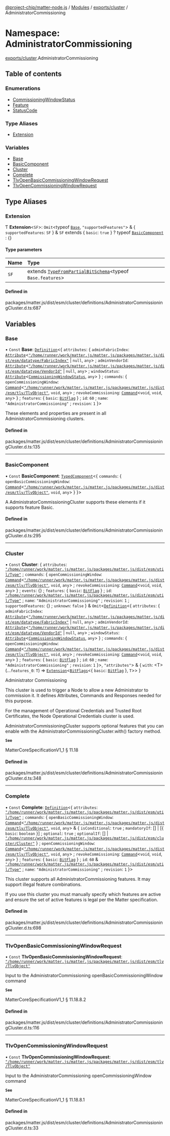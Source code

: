 [@project-chip/matter-node.js](../README.md) / [Modules](../modules.md) / [exports/cluster](exports_cluster.md) / AdministratorCommissioning

# Namespace: AdministratorCommissioning

[exports/cluster](exports_cluster.md).AdministratorCommissioning

## Table of contents

### Enumerations

- [CommissioningWindowStatus](../enums/exports_cluster.AdministratorCommissioning.CommissioningWindowStatus.md)
- [Feature](../enums/exports_cluster.AdministratorCommissioning.Feature.md)
- [StatusCode](../enums/exports_cluster.AdministratorCommissioning.StatusCode.md)

### Type Aliases

- [Extension](exports_cluster.AdministratorCommissioning.md#extension)

### Variables

- [Base](exports_cluster.AdministratorCommissioning.md#base)
- [BasicComponent](exports_cluster.AdministratorCommissioning.md#basiccomponent)
- [Cluster](exports_cluster.AdministratorCommissioning.md#cluster)
- [Complete](exports_cluster.AdministratorCommissioning.md#complete)
- [TlvOpenBasicCommissioningWindowRequest](exports_cluster.AdministratorCommissioning.md#tlvopenbasiccommissioningwindowrequest)
- [TlvOpenCommissioningWindowRequest](exports_cluster.AdministratorCommissioning.md#tlvopencommissioningwindowrequest)

## Type Aliases

### Extension

Ƭ **Extension**\<`SF`\>: `Omit`\<typeof [`Base`](exports_cluster.AdministratorCommissioning.md#base), ``"supportedFeatures"``\> & \{ `supportedFeatures`: `SF`  } & `SF` extends \{ `basic`: ``true``  } ? typeof [`BasicComponent`](exports_cluster.AdministratorCommissioning.md#basiccomponent) : {}

#### Type parameters

| Name | Type |
| :------ | :------ |
| `SF` | extends [`TypeFromPartialBitSchema`](exports_schema.md#typefrompartialbitschema)\<typeof `Base.features`\> |

#### Defined in

packages/matter.js/dist/esm/cluster/definitions/AdministratorCommissioningCluster.d.ts:687

## Variables

### Base

• `Const` **Base**: [`Definition`](exports_cluster.ClusterFactory.md#definition)\<\{ `attributes`: \{ `adminFabricIndex`: [`Attribute`](exports_cluster.md#attribute)\<[`"/home/runner/work/matter.js/matter.js/packages/matter.js/dist/esm/datatype/FabricIndex"`](export._internal_.__home_runner_work_matter_js_matter_js_packages_matter_js_dist_esm_datatype_FabricIndex_.md) \| ``null``, `any`\> ; `adminVendorId`: [`Attribute`](exports_cluster.md#attribute)\<[`"/home/runner/work/matter.js/matter.js/packages/matter.js/dist/esm/datatype/VendorId"`](export._internal_.__home_runner_work_matter_js_matter_js_packages_matter_js_dist_esm_datatype_VendorId_.md) \| ``null``, `any`\> ; `windowStatus`: [`Attribute`](exports_cluster.md#attribute)\<[`CommissioningWindowStatus`](../enums/exports_cluster.AdministratorCommissioning.CommissioningWindowStatus.md), `any`\>  } ; `commands`: \{ `openCommissioningWindow`: [`Command`](exports_cluster.md#command)\<[`"/home/runner/work/matter.js/matter.js/packages/matter.js/dist/esm/tlv/TlvObject"`](export._internal_.__home_runner_work_matter_js_matter_js_packages_matter_js_dist_esm_tlv_TlvObject_.md), `void`, `any`\> ; `revokeCommissioning`: [`Command`](exports_cluster.md#command)\<`void`, `void`, `any`\>  } ; `features`: \{ `basic`: [`BitFlag`](exports_schema.md#bitflag-1)  } ; `id`: ``60`` ; `name`: ``"AdministratorCommissioning"`` ; `revision`: ``1``  }\>

These elements and properties are present in all AdministratorCommissioning clusters.

#### Defined in

packages/matter.js/dist/esm/cluster/definitions/AdministratorCommissioningCluster.d.ts:135

___

### BasicComponent

• `Const` **BasicComponent**: [`TypedComponent`](../interfaces/exports_cluster.ClusterFactory.TypedComponent.md)\<\{ `commands`: \{ `openBasicCommissioningWindow`: [`Command`](exports_cluster.md#command)\<[`"/home/runner/work/matter.js/matter.js/packages/matter.js/dist/esm/tlv/TlvObject"`](export._internal_.__home_runner_work_matter_js_matter_js_packages_matter_js_dist_esm_tlv_TlvObject_.md), `void`, `any`\>  }  }\>

A AdministratorCommissioningCluster supports these elements if it supports feature Basic.

#### Defined in

packages/matter.js/dist/esm/cluster/definitions/AdministratorCommissioningCluster.d.ts:295

___

### Cluster

• `Const` **Cluster**: \{ `attributes`: [`"/home/runner/work/matter.js/matter.js/packages/matter.js/dist/esm/util/Type"`](export._internal_.__home_runner_work_matter_js_matter_js_packages_matter_js_dist_esm_util_Type_.md) ; `commands`: \{ `openCommissioningWindow`: [`Command`](exports_cluster.md#command)\<[`"/home/runner/work/matter.js/matter.js/packages/matter.js/dist/esm/tlv/TlvObject"`](export._internal_.__home_runner_work_matter_js_matter_js_packages_matter_js_dist_esm_tlv_TlvObject_.md), `void`, `any`\> ; `revokeCommissioning`: [`Command`](exports_cluster.md#command)\<`void`, `void`, `any`\>  } ; `events`: {} ; `features`: \{ `basic`: [`BitFlag`](exports_schema.md#bitflag-1)  } ; `id`: [`"/home/runner/work/matter.js/matter.js/packages/matter.js/dist/esm/util/Type"`](export._internal_.__home_runner_work_matter_js_matter_js_packages_matter_js_dist_esm_util_Type_.md) ; `name`: ``"AdministratorCommissioning"`` ; `revision`: ``1`` ; `supportedFeatures`: {} ; `unknown`: ``false``  } & `Omit`\<[`Definition`](exports_cluster.ClusterFactory.md#definition)\<\{ `attributes`: \{ `adminFabricIndex`: [`Attribute`](exports_cluster.md#attribute)\<[`"/home/runner/work/matter.js/matter.js/packages/matter.js/dist/esm/datatype/FabricIndex"`](export._internal_.__home_runner_work_matter_js_matter_js_packages_matter_js_dist_esm_datatype_FabricIndex_.md) \| ``null``, `any`\> ; `adminVendorId`: [`Attribute`](exports_cluster.md#attribute)\<[`"/home/runner/work/matter.js/matter.js/packages/matter.js/dist/esm/datatype/VendorId"`](export._internal_.__home_runner_work_matter_js_matter_js_packages_matter_js_dist_esm_datatype_VendorId_.md) \| ``null``, `any`\> ; `windowStatus`: [`Attribute`](exports_cluster.md#attribute)\<[`CommissioningWindowStatus`](../enums/exports_cluster.AdministratorCommissioning.CommissioningWindowStatus.md), `any`\>  } ; `commands`: \{ `openCommissioningWindow`: [`Command`](exports_cluster.md#command)\<[`"/home/runner/work/matter.js/matter.js/packages/matter.js/dist/esm/tlv/TlvObject"`](export._internal_.__home_runner_work_matter_js_matter_js_packages_matter_js_dist_esm_tlv_TlvObject_.md), `void`, `any`\> ; `revokeCommissioning`: [`Command`](exports_cluster.md#command)\<`void`, `void`, `any`\>  } ; `features`: \{ `basic`: [`BitFlag`](exports_schema.md#bitflag-1)  } ; `id`: ``60`` ; `name`: ``"AdministratorCommissioning"`` ; `revision`: ``1``  }\>, ``"attributes"``\> & \{ `with`: \<T\>(...`features_0`: `T`) => [`Extension`](exports_cluster.AdministratorCommissioning.md#extension)\<[`BitFlags`](exports_schema.md#bitflags)\<\{ `basic`: [`BitFlag`](exports_schema.md#bitflag-1)  }, `T`\>\>  }

Administrator Commissioning

This cluster is used to trigger a Node to allow a new Administrator to commission it. It defines Attributes,
Commands and Responses needed for this purpose.

For the management of Operational Credentials and Trusted Root Certificates, the Node Operational Credentials
cluster is used.

AdministratorCommissioningCluster supports optional features that you can enable with the
AdministratorCommissioningCluster.with() factory method.

**`See`**

MatterCoreSpecificationV1_1 § 11.18

#### Defined in

packages/matter.js/dist/esm/cluster/definitions/AdministratorCommissioningCluster.d.ts:348

___

### Complete

• `Const` **Complete**: [`Definition`](exports_cluster.ClusterFactory.md#definition)\<\{ `attributes`: [`"/home/runner/work/matter.js/matter.js/packages/matter.js/dist/esm/util/Type"`](export._internal_.__home_runner_work_matter_js_matter_js_packages_matter_js_dist_esm_util_Type_.md) ; `commands`: \{ `openBasicCommissioningWindow`: [`Command`](exports_cluster.md#command)\<[`"/home/runner/work/matter.js/matter.js/packages/matter.js/dist/esm/tlv/TlvObject"`](export._internal_.__home_runner_work_matter_js_matter_js_packages_matter_js_dist_esm_tlv_TlvObject_.md), `void`, `any`\> & \{ `isConditional`: ``true`` ; `mandatoryIf`: [] \| [\{ `basic`: `boolean`  }] ; `optional`: ``true`` ; `optionalIf`: [] \| [`"/home/runner/work/matter.js/matter.js/packages/matter.js/dist/esm/cluster/Cluster"`](export._internal_.__home_runner_work_matter_js_matter_js_packages_matter_js_dist_esm_cluster_Cluster_.md)  } ; `openCommissioningWindow`: [`Command`](exports_cluster.md#command)\<[`"/home/runner/work/matter.js/matter.js/packages/matter.js/dist/esm/tlv/TlvObject"`](export._internal_.__home_runner_work_matter_js_matter_js_packages_matter_js_dist_esm_tlv_TlvObject_.md), `void`, `any`\> ; `revokeCommissioning`: [`Command`](exports_cluster.md#command)\<`void`, `void`, `any`\>  } ; `features`: \{ `basic`: [`BitFlag`](exports_schema.md#bitflag-1)  } ; `id`: ``60`` & [`"/home/runner/work/matter.js/matter.js/packages/matter.js/dist/esm/util/Type"`](export._internal_.__home_runner_work_matter_js_matter_js_packages_matter_js_dist_esm_util_Type_.md) ; `name`: ``"AdministratorCommissioning"`` ; `revision`: ``1``  }\>

This cluster supports all AdministratorCommissioning features. It may support illegal feature combinations.

If you use this cluster you must manually specify which features are active and ensure the set of active
features is legal per the Matter specification.

#### Defined in

packages/matter.js/dist/esm/cluster/definitions/AdministratorCommissioningCluster.d.ts:698

___

### TlvOpenBasicCommissioningWindowRequest

• `Const` **TlvOpenBasicCommissioningWindowRequest**: [`"/home/runner/work/matter.js/matter.js/packages/matter.js/dist/esm/tlv/TlvObject"`](export._internal_.__home_runner_work_matter_js_matter_js_packages_matter_js_dist_esm_tlv_TlvObject_.md)

Input to the AdministratorCommissioning openBasicCommissioningWindow command

**`See`**

MatterCoreSpecificationV1_1 § 11.18.8.2

#### Defined in

packages/matter.js/dist/esm/cluster/definitions/AdministratorCommissioningCluster.d.ts:116

___

### TlvOpenCommissioningWindowRequest

• `Const` **TlvOpenCommissioningWindowRequest**: [`"/home/runner/work/matter.js/matter.js/packages/matter.js/dist/esm/tlv/TlvObject"`](export._internal_.__home_runner_work_matter_js_matter_js_packages_matter_js_dist_esm_tlv_TlvObject_.md)

Input to the AdministratorCommissioning openCommissioningWindow command

**`See`**

MatterCoreSpecificationV1_1 § 11.18.8.1

#### Defined in

packages/matter.js/dist/esm/cluster/definitions/AdministratorCommissioningCluster.d.ts:33
